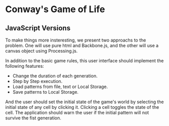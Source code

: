 Conway's Game of Life
===

JavaScript Versions
---

To make things more insteresting, we present two approachs to the problem. One will use pure html and Backbone.js, and the other will use a canvas object using Processing.js.

In addition to the basic game rules, this user interface should implement the following features:

- Change the duration of each generation.
- Step by Step execution.
- Load patterns from file, text or Local Storage.
- Save patterns to Local Storage.

And the user should set the initial state of the game's world by selecting the initial state of any cell by clicking it. Clicking a cell toggles the state of the cell.
The application should warn the user if the initial pattern will not survive the fist generation.